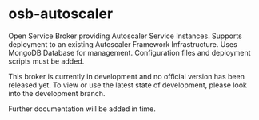 # osb-autoscaler
Open Service Broker providing Autoscaler Service Instances. Supports deployment to an existing Autoscaler Framework Infrastructure. Uses MongoDB Database for management. Configuration files and deployment scripts must be added. 

This broker is currently in development and no official version has been released yet. To view or use the latest state of development, please look into the development branch.

Further documentation will be added in time.




